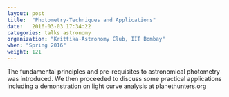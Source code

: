 ```yaml
---
layout: post
title:  "Photometry-Techniques and Applications"
date:   2016-03-03 17:34:22
categories: talks astronomy
organization: "Krittika-Astronomy Club, IIT Bombay"
when: "Spring 2016"
weight: 121
---
```


<a></a>
<p>
The fundamental principles and pre-requisites to astronomical photometry was introduced. We then proceeded to discuss some practical applications including a demonstration on light curve analysis at planethunters.org
</p>

